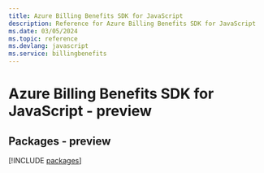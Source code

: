 ```yaml
---
title: Azure Billing Benefits SDK for JavaScript
description: Reference for Azure Billing Benefits SDK for JavaScript
ms.date: 03/05/2024
ms.topic: reference
ms.devlang: javascript
ms.service: billingbenefits
---
```

# Azure Billing Benefits SDK for JavaScript - preview
## Packages - preview
[!INCLUDE [packages](billing-benefits-index.md)]